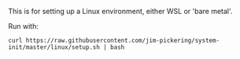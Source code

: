 This is for setting up a Linux environment, either WSL or 'bare metal'.

Run with:

```
curl https://raw.githubusercontent.com/jim-pickering/system-init/master/linux/setup.sh | bash
```
